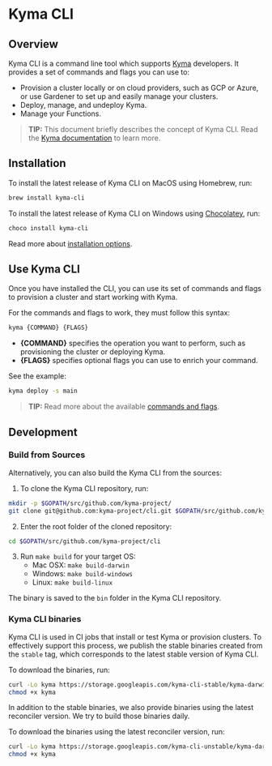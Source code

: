 # Kyma CLI

## Overview

Kyma CLI is a command line tool which supports [Kyma](https://github.com/kyma-project/kyma) developers. It provides a set of commands and flags you can use to:

- Provision a cluster locally or on cloud providers, such as GCP or Azure, or use Gardener to set up and easily manage your clusters.
- Deploy, manage, and undeploy Kyma.
- Manage your Functions.

>**TIP:** This document briefly describes the concept of Kyma CLI. Read the [Kyma documentation](https://kyma-project.io/docs/kyma/latest/) to learn more.

## Installation

To install the latest release of Kyma CLI on MacOS using Homebrew, run:

```bash
brew install kyma-cli
```

To install the latest release of Kyma CLI on Windows using [Chocolatey](https://www.chocolatey.org), run:

```PowerShell
choco install kyma-cli
```

Read more about [installation options](https://kyma-project.io/docs/kyma/latest/04-operation-guides/operations/01-install-kyma-CLI/).

## Use Kyma CLI

Once you have installed the CLI, you can use its set of commands and flags to provision a cluster and start working with Kyma.

For the commands and flags to work, they must follow this syntax:

```bash
kyma {COMMAND} {FLAGS}
```

- **{COMMAND}** specifies the operation you want to perform, such as provisioning the cluster or deploying Kyma.
- **{FLAGS}** specifies optional flags you can use to enrich your command.

See the example:

```bash
kyma deploy -s main
```

>**TIP:** Read more about the available [commands and flags](https://github.com/kyma-project/cli/tree/main/docs/gen-docs).

## Development

### Build from Sources

Alternatively, you can also build the Kyma CLI from the sources:

1. To clone the Kyma CLI repository, run:

```bash
mkdir -p $GOPATH/src/github.com/kyma-project/
git clone git@github.com:kyma-project/cli.git $GOPATH/src/github.com/kyma-project/cli
```

2. Enter the root folder of the cloned repository:

```bash
cd $GOPATH/src/github.com/kyma-project/cli
```

3. Run `make build` for your target OS:
    - Mac OSX: `make build-darwin`
    - Windows: `make build-windows`
    - Linux: `make build-linux`

The binary is saved to the `bin` folder in the Kyma CLI repository.

### Kyma CLI binaries

Kyma CLI is used in CI jobs that install or test Kyma or provision clusters. To effectively support this process, we publish the stable binaries created from the `stable` tag, which corresponds to the latest stable version of Kyma CLI.

To download the binaries, run:

```bash
curl -Lo kyma https://storage.googleapis.com/kyma-cli-stable/kyma-darwin # kyma-linux, kyma-linux-arm, kyma.exe, or kyma-arm.exe
chmod +x kyma
```
In addition to the stable binaries, we also provide binaries using the latest reconciler version. We try to build those binaries daily.

To download the binaries using the latest reconciler version, run:

```bash
curl -Lo kyma https://storage.googleapis.com/kyma-cli-unstable/kyma-darwin # kyma-linux, kyma-linux-arm, kyma.exe, or kyma-arm.exe
chmod +x kyma
```
